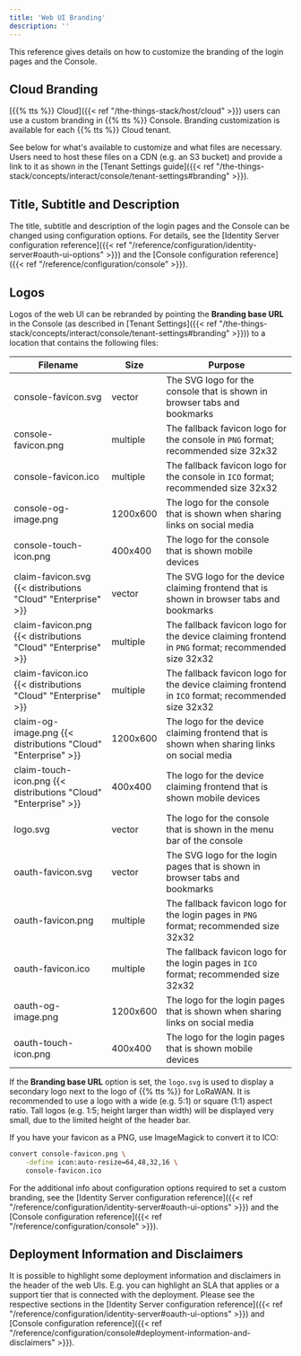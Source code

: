 ```yaml
---
title: 'Web UI Branding'
description: ''
---
```


This reference gives details on how to customize the branding of the login pages and the Console.

<!--more-->

## Cloud Branding

[{{% tts %}} Cloud]({{< ref "/the-things-stack/host/cloud" >}}) users can use a custom branding in {{% tts %}} Console. Branding customization is available for each {{% tts %}} Cloud tenant.

See below for what's available to customize and what files are necessary. Users need to host these files on a CDN (e.g. an S3 bucket) and provide a link to it as shown in the [Tenant Settings guide]({{< ref "/the-things-stack/concepts/interact/console/tenant-settings#branding" >}}).

## Title, Subtitle and Description

The title, subtitle and description of the login pages and the Console can be changed using configuration options. For details, see the [Identity Server configuration reference]({{< ref "/reference/configuration/identity-server#oauth-ui-options" >}}) and the [Console configuration reference]({{< ref "/reference/configuration/console" >}}).

## Logos

Logos of the web UI can be rebranded by pointing the **Branding base URL** in the Console (as described in [Tenant Settings]({{< ref "/the-things-stack/concepts/interact/console/tenant-settings#branding" >}})) to a location that contains the following files:

| **Filename**           | **Size** | **Purpose** |
| ---------------------- | -------- | ----------- |
| console-favicon.svg    | vector   | The SVG logo for the console that is shown in browser tabs and bookmarks |
| console-favicon.png    | multiple | The fallback favicon logo for the console in `PNG` format; recommended size 32x32 |
| console-favicon.ico    | multiple | The fallback favicon logo for the console in `ICO` format; recommended size 32x32 |
| console-og-image.png   | 1200x600 | The logo for the console that is shown when sharing links on social media |
| console-touch-icon.png | 400x400  | The logo for the console that is shown mobile devices |
| claim-favicon.svg {{< distributions "Cloud" "Enterprise" >}}     | vector   | The SVG logo for the device claiming frontend that is shown in browser tabs and bookmarks |
| claim-favicon.png {{< distributions "Cloud" "Enterprise" >}}     | multiple | The fallback favicon logo for the device claiming frontend in `PNG` format; recommended size 32x32 |
| claim-favicon.ico {{< distributions "Cloud" "Enterprise" >}}     | multiple | The fallback favicon logo for the device claiming frontend in `ICO` format; recommended size 32x32 |
| claim-og-image.png {{< distributions "Cloud" "Enterprise" >}}    | 1200x600 | The logo for the device claiming frontend that is shown when sharing links on social media |
| claim-touch-icon.png {{< distributions "Cloud" "Enterprise" >}}  | 400x400  | The logo for the device claiming frontend that is shown mobile devices |
| logo.svg               | vector   | The logo for the console that is shown in the menu bar of the console |
| oauth-favicon.svg      | vector   | The SVG logo for the login pages that is shown in browser tabs and bookmarks |
| oauth-favicon.png      | multiple | The fallback favicon logo for the login pages in `PNG` format; recommended size 32x32 |
| oauth-favicon.ico      | multiple | The fallback favicon logo for the login pages in `ICO` format; recommended size 32x32 |
| oauth-og-image.png     | 1200x600 | The logo for the login pages that is shown when sharing links on social media |
| oauth-touch-icon.png   | 400x400  | The logo for the login pages that is shown mobile devices |

If the **Branding base URL** option is set, the `logo.svg` is used to display a secondary logo next to the logo of {{% tts %}} for LoRaWAN. It is recommended to use a logo with a wide (e.g. 5:1) or square (1:1) aspect ratio. Tall logos (e.g. 1:5; height larger than width) will be displayed very small, due to the limited height of the header bar.

If you have your favicon as a PNG, use ImageMagick to convert it to ICO:
 
```bash
convert console-favicon.png \
    -define icon:auto-resize=64,48,32,16 \
    console-favicon.ico
```

For the additional info about configuration options required to set a custom branding, see the [Identity Server configuration reference]({{< ref "/reference/configuration/identity-server#oauth-ui-options" >}}) and the [Console configuration reference]({{< ref "/reference/configuration/console" >}}).

## Deployment Information and Disclaimers

It is possible to highlight some deployment information and disclaimers in the header of the web UIs. E.g. you can highlight an SLA that applies or a support tier that is connected with the deployment. Please see the respective sections in the [Identity Server configuration reference]({{< ref "/reference/configuration/identity-server#oauth-ui-options" >}}) and [Console configuration reference]({{< ref "/reference/configuration/console#deployment-information-and-disclaimers" >}}).
